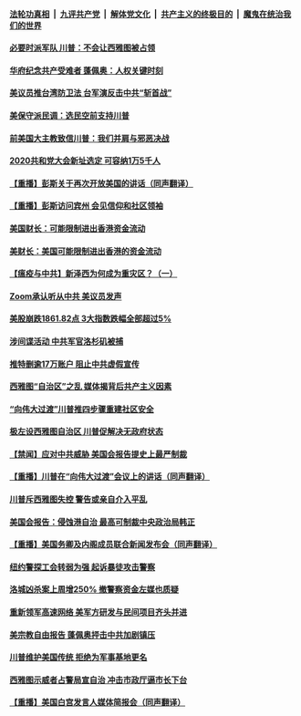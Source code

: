 

####  [法轮功真相](../../../../basic/blob/master/README.md?t=06130701) &nbsp;|&nbsp; [九评共产党](../../../../9ping.md/blob/master/README.md?t=06130701) &nbsp;|&nbsp; [解体党文化](../../../../jtdwh.md/blob/master/README.md?t=06130701)  &nbsp;|&nbsp; [共产主义的终极目的](../../../../gczydzjmd.md/blob/master/README.md?t=06130701) &nbsp;|&nbsp; [魔鬼在统治我们的世界](../../../../mgztzwmdsj.md/blob/master/README.md?t=06130701) 

#### [必要时派军队 川普：不会让西雅图被占领](../pages/prog203/a102869689.md?t=06130701) 

#### [华府纪念共产受难者 蓬佩奥：人权关键时刻](../pages/prog203/a102869651.md?t=06130701) 

#### [美议员推台湾防卫法 台军演反击中共“斩首战”](../pages/prog203/a102869636.md?t=06130701) 

#### [美保守派民调：选民空前支持川普](../pages/prog203/a102869523.md?t=06130701) 

#### [前美国大主教致信川普：我们并肩与邪恶决战](../pages/prog203/a102869621.md?t=06130701) 

#### [2020共和党大会新址选定 可容纳1万5千人](../pages/prog203/a102869585.md?t=06130701) 

#### [【重播】彭斯关于再次开放美国的讲话（同声翻译）](../pages/prog203/a102869530.md?t=06130701) 

#### [【重播】彭斯访问宾州 会见信仰和社区领袖](../pages/prog203/a102869459.md?t=06130701) 

#### [美国财长：可能限制进出香港资金流动](../pages/prog203/a102869449.md?t=06130701) 

#### [美财长：美国可能限制进出香港的资金流动](../pages/prog203/a102869361.md?t=06130701) 

#### [【瘟疫与中共】新泽西为何成为重灾区？（一）](../pages/prog203/a102869416.md?t=06130701) 

#### [Zoom承认听从中共 美议员发声](../pages/prog203/a102869411.md?t=06130701) 

#### [美股崩跌1861.82点 3大指数跌幅全部超过5%](../pages/prog203/a102869184.md?t=06130701) 

#### [涉间谍活动 中共军官洛杉矶被捕](../pages/prog203/a102869175.md?t=06130701) 

#### [推特删逾17万账户 阻止中共虚假宣传](../pages/prog203/a102868947.md?t=06130701) 

#### [西雅图“自治区”之乱 媒体揭背后共产主义因素](../pages/prog203/a102868873.md?t=06130701) 

#### [“向伟大过渡”川普推四步骤重建社区安全](../pages/prog203/a102868845.md?t=06130701) 

#### [极左设西雅图自治区 川普促解决无政府状态](../pages/prog203/a102868829.md?t=06130701) 

#### [【禁闻】应对中共威胁 美国会报告提史上最严制裁](../pages/prog203/a102868821.md?t=06130701) 

#### [【重播】川普在“向伟大过渡”会议上的讲话（同声翻译）](../pages/prog203/a102868730.md?t=06130701) 

#### [川普斥西雅图失控 警告或亲自介入平乱](../pages/prog203/a102868705.md?t=06130701) 

#### [美国会报告：侵蚀港自治 最高可制裁中央政治局韩正](../pages/prog203/a102868610.md?t=06130701) 

#### [【重播】美国务卿及内阁成员联合新闻发布会（同声翻译）](../pages/prog203/a102868571.md?t=06130701) 

#### [纽约警探工会转弱为强 起诉暴徒攻击警察](../pages/prog203/a102868110.md?t=06130701) 

#### [洛城凶杀案上周增250% 撤警察资金左媒也质疑](../pages/prog203/a102868053.md?t=06130701) 

#### [重新领军高速网络 美军方研发与民间项目齐头并进](../pages/prog203/a102868023.md?t=06130701) 

#### [美宗教自由报告 蓬佩奥抨击中共加剧镇压](../pages/prog203/a102867972.md?t=06130701) 

#### [川普维护美国传统 拒绝为军事基地更名](../pages/prog203/a102867990.md?t=06130701) 

#### [西雅图示威者占警局宣自治 冲击市政厅逼市长下台](../pages/prog203/a102867880.md?t=06130701) 

#### [【重播】美国白宫发言人媒体简报会（同声翻译）](../pages/prog203/a102867847.md?t=06130701) 

